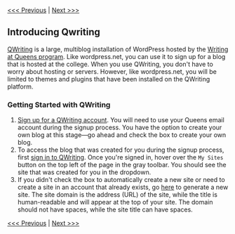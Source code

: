 [<<< Previous](wordpress.md) | [Next >>>](fundamentals.md)

## Introducing Qwriting

[QWriting](http://qwriting.qc.cuny.edu/) is a large, multiblog installation of WordPress hosted by the [Writing at Queens program](http://www.qc.cuny.edu/academics/supportprograms/waq/Pages/default.aspx). Like wordpress.net, you can use it to sign up for a blog that is hosted at the college. When you use QWriting, you don't have to worry about hosting or servers. However, like wordpress.net, you will be limited to themes and plugins that have been installed on the QWriting platform.

### Getting Started with QWriting

1. [Sign up for a QWriting account](http://social.qwriting.qc.cuny.edu/register/). You will need to use your Queens email account during the signup process. You have the option to create your own blog at this stage—go ahead and check the box to create your own blog.
2. To access the blog that was created for you during the signup process, first [sign in to QWriting](http://qwriting.qc.cuny.edu/wp-login.php). Once you're signed in, hover over the `My Sites` button on the top left of the page in the gray toolbar. You should see the site that was created for you in the dropdown.
3. If you didn't check the box to automatically create a new site or need to create a site in an account that already exists, go [here](http://qwriting.qc.cuny.edu/wp-signup.php) to generate a new site. The site domain is the address (URL) of the site, while the title is human-readable and will appear at the top of your site. The domain should not have spaces, while the site title can have spaces.


[<<< Previous](wordpress.md) | [Next >>>](fundamentals.md)
